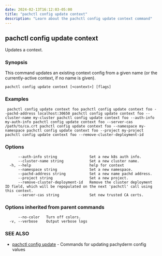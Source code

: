```yaml
---
date: 2024-02-13T16:12:03-05:00
title: "pachctl config update context"
description: "Learn about the pachctl config update context command"
---
```


## pachctl config update context

Updates a context.

### Synopsis

This command updates an existing context config from a given name (or the currently-active context, if no name is given).

```
pachctl config update context [<context>] [flags]
```

### Examples

```
 pachctl config update context foo pachctl config update context foo --pachd-address localhost:30650 pachctl config update context foo --cluster-name my-cluster pachctl config update context foo --auth-info my-auth-info pachctl config update context foo --server-cas /path/to/ca.crt pachctl config update context foo --namespace my-namespace pachctl config update context foo --project my-project pachctl config update context foo --remove-cluster-deployment-id
```

### Options

```
      --auth-info string               Set a new k8s auth info.
      --cluster-name string            Set a new cluster name.
  -h, --help                           help for context
      --namespace string               Set a new namespace.
      --pachd-address string           Set a new name pachd address.
      --project string                 Set a new project.
      --remove-cluster-deployment-id   Remove the cluster deployment ID field, which will be repopulated on the next 'pachctl' call using this context.
      --server-cas string              Set new trusted CA certs.
```

### Options inherited from parent commands

```
      --no-color   Turn off colors.
  -v, --verbose    Output verbose logs
```

### SEE ALSO

* [pachctl config update](../pachctl_config_update)	 - Commands for updating pachyderm config values

